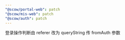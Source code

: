 ```yaml
---
"@scow/portal-web": patch
"@scow/mis-web": patch
"@scow/auth": patch
---
```


登录操作判断由 referer 改为 queryString 传 fromAuth 参数
